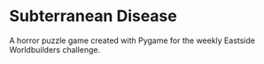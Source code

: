 Subterranean Disease
====================

A horror puzzle game created with Pygame for the weekly Eastside Worldbuilders challenge. 
